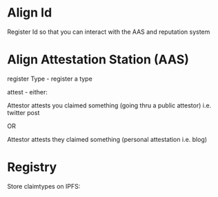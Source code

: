 # Align Id

Register Id so that you can interact with the AAS and reputation system

# Align Attestation Station (AAS)

register Type - register a type

attest - either:

Attestor attests you claimed something (going thru a public attestor) i.e. twitter post

OR

Attestor attests they claimed something (personal attestation i.e. blog)

# Registry

Store claimtypes on IPFS:
